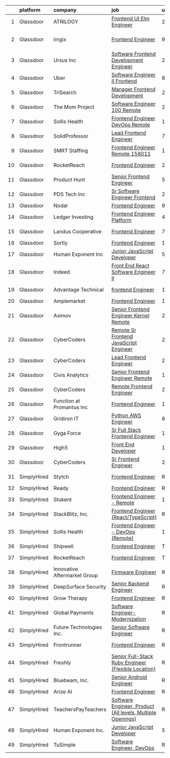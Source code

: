 

|    | platform    | company                      | job                                                                                                                                                                                                                                                                                                                                                                                                                                                                                                                                                                                                                                                                                                                                                                                                                                                                                                                                                                                                                                                                                                                                                                                                                                                                                                                                                                                                      | update_time   | location                |
|---:|:------------|:-----------------------------|:---------------------------------------------------------------------------------------------------------------------------------------------------------------------------------------------------------------------------------------------------------------------------------------------------------------------------------------------------------------------------------------------------------------------------------------------------------------------------------------------------------------------------------------------------------------------------------------------------------------------------------------------------------------------------------------------------------------------------------------------------------------------------------------------------------------------------------------------------------------------------------------------------------------------------------------------------------------------------------------------------------------------------------------------------------------------------------------------------------------------------------------------------------------------------------------------------------------------------------------------------------------------------------------------------------------------------------------------------------------------------------------------------------|:--------------|:------------------------|
|  1 | Glassdoor   | ATRILOGY                     | [Frontend   UI Elm Engineer](https://www.glassdoor.com/partner/jobListing.htm?pos=106&ao=1110586&s=58&guid=000001818f5c712ea9382bd89646aae7&src=GD_JOB_AD&t=SR&vt=w&ea=1&cs=1_81ab5c29&cb=1655967609770&jobListingId=1007951974151&cpc=FAE5E775D180B2FB&jrtk=3-0-1g67losgc2bmh001-1g67losgpis1d800-68a92fa90fcbb848--6NYlbfkN0Coaqwr41TC2LgejnR7Utnytr6GYvK_E0y3WIq7ZdLRae9o-QpJIESlqP3qGLJFeU5dqe6N4gMCbDR-n3pXvhT98Mgxod8UQAAqLWEQreMdixZW2B1RD6nfE-sLKercspbsywCsncoq0A22johr5wHrPfrvYirmkD7Z-IhZUBpg9n0XvkQQuqYKp6cIBLnCcSzZ3FfN1vfeAVfT-CUFrle6F6wEnuNf8lnN-7xDJaFY-x3ck-k-_yeofPERtKR3LmXQkol2fc40V570Om4lZvnKf0lmZbJSAjZD6oboJfvSsHdpVoFO3heZJ7oH5gDEjHwGShc-7bGvVONXccUPgJimYEnfF3dLn5bH11riFpbGpyP-84L9Du7NCuHhi-rRGdTl6WFJRrcO3I-vMxdunH8WO-OB13NsYECMstfN5AZgbp_PaZQiiI7b-wXUMfCY_VsZp89EFZZtri7f5xOERhDBmXsIaLybtg0NcP7xjn7LGMeMtr9G0bpG0KG0hI_gRHfzEt0xYwvKKQ%3D%3D)                                                                                                                                                                                                                                                                                                                                                                                                                                                                                                                        | 2d            | Remote                  |
|  2 | Glassdoor   | imgix                        | [Frontend Engineer](https://www.glassdoor.com/partner/jobListing.htm?pos=123&ao=1136043&s=58&guid=000001818f5c712ea9382bd89646aae7&src=GD_JOB_AD&t=SR&vt=w&ea=1&cs=1_e73ba170&cb=1655967609773&jobListingId=1007935394759&jrtk=3-0-1g67losgc2bmh001-1g67losgpis1d800-3cbb0eaebe09bfd8-)                                                                                                                                                                                                                                                                                                                                                                                                                                                                                                                                                                                                                                                                                                                                                                                                                                                                                                                                                                                                                                                                                                                  | 9d            | San Francisco, CA       |
|  3 | Glassdoor   | Ursus  Inc                   | [Software Frontend Development Engineer](https://www.glassdoor.com/partner/jobListing.htm?pos=112&ao=1110586&s=58&guid=000001818f5c712ea9382bd89646aae7&src=GD_JOB_AD&t=SR&vt=w&ea=1&cs=1_95437aea&cb=1655967609771&jobListingId=1007952300682&cpc=F41FEAB56D215062&jrtk=3-0-1g67losgc2bmh001-1g67losgpis1d800-9f38d4eb5d16b8f5--6NYlbfkN0CT8vBT9H5mqECx2dfLV_FONLPDKpIRssxVwtj05Tmm4rA5I0VNOPdM1oYsK66ov5rfnjfgAZTug0vmP_M3_J9-YHdKiabu3cX2gtCc2lSGi7ZGkxWuDi8yEJd76-pSWkncgYTma8lGkWMlx21BMOYm_aF_51Pa3LQdKlgdw7OuVNp60fMvTbKyQExE7fV-YArQmWHPVljem1O8dihOtYAi5mF7KEO-dQHVqF1CfQFSB1ypytDfJhxCX_2xlSaEqoViIHb2iCVl6eRR6YTAFvvTaP5T2qN5VV87rnAf08qsI5VZH9O1nm7-BBvt_bf_oaoXil7XKxVJUGBqcMnRjjaLBnP6iuLGtOjW23CH8RM5yB_t_LWD5MhlGcYhwZOXw4Cf7Svd9Ntdo-aUyEa4faK8ya72e9TDQ8iY6P2zE5d2CPNsPDpB11lchImKzPXySAjgPC9WB6MU3YXC0pSH45368otx_mz-3-3o7kdHGzkbL-P5uTjogmM3emr3vpqCu-Ej2u1HLDBr1bhFP6HAjJI71YdT5UhYY4TiEI3qzIJujST8-wNvz0DMrF6z_UP3UY-Mz5B47ZOL2S2mdHVHBBL0Zx6sZTUFE8dVHNdVt3BthTv2bDlANunXX9ukV-rXD8tsxdSBoQJlheA2WThAaogyQlY8TNeEFwhdv-NWUCdMJW2H7cQ6EmYlU4-dgE6FbuKFul7ggXQRZQ%3D%3D)                                                                                                                                                                                                                                                                                                            | 2d            | Seattle, WA             |
|  4 | Glassdoor   | Uber                         | [Software Engineer II  Frontend](https://www.glassdoor.com/partner/jobListing.htm?pos=109&ao=1110586&s=58&guid=000001818f5c712ea9382bd89646aae7&src=GD_JOB_AD&t=SR&vt=w&cs=1_ee54422e&cb=1655967609770&jobListingId=1007940607012&cpc=7F6F94E2229B3AB5&jrtk=3-0-1g67losgc2bmh001-1g67losgpis1d800-6f8f0024e50ff552--6NYlbfkN0AVIi8UxprrPGU7QPohOxOOpynq0pcPnEidcD-eE3H2Sjj4_Pku15tMmP7NP-uADjozYRs8XLkjegLDgbTJzjokJZ9lr1noUSEjg_3zlCmXgf--D7rSHyXTyXGW_95OL0QE9UNI_IHn-qiK-1eOh1f1Z7-wUAEPEux-YAkiQa6LpErLKs93ApcTSMF1EZ7ic_UVWi2lMsF15PpAHIgsDgpFn3KHcn06EuyoHC1WwW57AeDUu6qBe-vLvcMR9GU0y4jKrzUpnZWa5O-RNjqNz9habkRDCagYjxj2mWsazJ6jbyJVfPTLZmGl0kr-eAgY4I1n2RlXYauvzjp7RP0iBkGkoHQcvvARJpHswd5k60Tz-SccH_jQkp8BEe0NLRL45096TUFk74i-UReyL55fQhDWxK2KZT6OzQxWd2VGih4g9jEZDVtVuHAvoAqzwM5eUYGgHBAFQAl3LG3bGi7sIfBxJRjdR8EtmA7BdgTegc_zr-6kYRxrWBoF0wf68FC7Jg2jdxKqj5wR_R0rNBuW-UVlvMOObZUiKrqrlhMj2wrBbyuy5K-uzpho4ERRa8YCprCvILXgr-3Y4mNUcR1rf6h36C8r8EHcuUYWtxLSkUkrjWWCKiyWd_pnZ8aLfwBS579LjctEo4-JH8eZUYKP-ulWq9oAxF5QQygv_Gpvxp6O4Lysq1XHk0A_y6zoDt6QrDISgQgPN5j_aTZWIC6hYNrr77eF4m8HQe--5bOncEFR6ev__mTc3dpXD2jmvcrnG935dBDPUC5Ok7PApd2QoBitPzwrtAmsweqc2rGUE124cMddBviosYkVLJHImqhhNXQdbNEFDOCy5Qsm2rJQseS9b1zB_kqoRAE1izaxCOgwr7IKVZ9i0lh1DMIQ06AqyqZ2u4cRBQ5xDSv_2VL6hOf5WIaJiXmOsSGhIaQw72Wj9qQEEM_tap52mFpr42WIvbjW8V_ovL-XeHPuTronL8xa)                                                     | 8d            | Sunnyvale, CA           |
|  5 | Glassdoor   | TriSearch                    | [Manager  Frontend Development](https://www.glassdoor.com/partner/jobListing.htm?pos=113&ao=1110586&s=58&guid=000001818f5c712ea9382bd89646aae7&src=GD_JOB_AD&t=SR&vt=w&ea=1&cs=1_2ada929f&cb=1655967609771&jobListingId=1007956720717&cpc=B101C867B3EF2D75&jrtk=3-0-1g67losgc2bmh001-1g67losgpis1d800-b659176998a12953--6NYlbfkN0DJ41dufiW9-_d3VmOZHcpuez4e0Bu4X9T9KlT8_BkKDTCpIQbqk84Vut8YIlTyJcOiyJfepo5PAOjlTPwD6bdiBpx2yLAsMnMd1n-GK_U0XFD0zt9XltVxDT65OHJZmMeZUWLf2SwEAg47U9uMH6nAX2_r7hiLveqnFjXSYEC11JcLdarqGdKxUOp2C9wqQWP24gl8LhHgWLHP4QeNdTjHmSMJcmnDtJ2TOK8tPTecdOs1K_SPm-fjciNbqH88WSlSt2YnupOGXz2GK2SbDoTwcpYgijyoE6BjwdXzI2Sd85kS8APwu0jF7UNEJH8GfX_Z9fMxr5ncgkNb5GClWNaeFeVrppQYz1wn7fDZr-CRDmJtVBPN59aKdNKMKMdWRC-6St8OsJSpu3HQbePfF3qOCcwpbE4Spq0EXI1Ndf-Q3VvQRfQm2mK8sWIBgVd0YORQrim8EiKfFDHedenwY6n8N6VBBnMQ9Arj16bgCgXnmPOxPxzx1tdrxFa_wmU_utw_KQKGPQJVijcB60qR3ZN7)                                                                                                                                                                                                                                                                                                                                                                                                                                                                                                                 | 24h           | Boston, MA              |
|  6 | Glassdoor   | The Mom Project              | [Software Engineer  100  Remote ](https://www.glassdoor.com/partner/jobListing.htm?pos=108&ao=1110586&s=58&guid=000001818f5c712ea9382bd89646aae7&src=GD_JOB_AD&t=SR&vt=w&cs=1_681bfbee&cb=1655967609770&jobListingId=1007957322376&cpc=65CC663E25211861&jrtk=3-0-1g67losgc2bmh001-1g67losgpis1d800-7ab8bdd0e5053528--6NYlbfkN0BDp_epf89aHDQhKpPegNJQ_ldQpEFZQsM9OcONMGxWx6pU56EKHF58QjVdAUvn2gXE2PLycLtZlJYp2h-D-c6QbGcByr395UXLSf-t3B9ogEPSmbJf19nog0a_Av5LFB6shiHhTGLO-dLa9n6BC5DPJXhz_WzROVFLmHjyjncE5mqsFNC7umaBeQN4arwWtp8qnBgTO-bRS317tda1ry_qJvbmfkD6OZEpyzrj5Asahpb1OpOEQdKfwgIHQnIDzj_5VT6e1gGS48N48fTf2az3LSmstiIpSQDW8nlGW0x3HUJRCPkJ-BpUnyLsNbFqnGATS7R9AOrptvdXbfsq1kMK-4Wbq4FJoWc3q4UxM1t_A2qLEn8-_uRn_Ycq9XsbN4_WVKntEMs8RvjHZxrYETN3xOa0tRKMKJ5vzrW0dQrWiBEy-MoW8bcf_nGQ-JynMKzyWHe0eAtg9v0Har2iZ7HxwwEQoMIAnOJwfCtUsnKXX9DBdCU-SfeYmG5bM11w8Mr1U6rItb-mV36sQSfjNia9XFxNFZuUQuBG4sniPhcjB8Vroj83uAuuzYcZi0YEplc1xq33ezu07g%3D%3D)                                                                                                                                                                                                                                                                                                                                                                                                                                                        | 24h           | Remote                  |
|  7 | Glassdoor   | Sollis Health                | [Frontend Engineer   DevOps  Remote ](https://www.glassdoor.com/partner/jobListing.htm?pos=101&ao=1110586&s=58&guid=000001818f5c712ea9382bd89646aae7&src=GD_JOB_AD&t=SR&vt=w&ea=1&cs=1_a1498a5a&cb=1655967609769&jobListingId=1007929709162&cpc=FD68938D22ED3258&jrtk=3-0-1g67losgc2bmh001-1g67losgpis1d800-612657cf7cfc80ec--6NYlbfkN0AskZT7SB6kLzP2TNIiysP2VthSGSlW3Ss6H3zkxWAVpPnhfOBXSeVaNpTyciDqQCHhDzxM2jsgnlK9S0GwNBfbLkmysGSwPgvx4GgYAiVSzn7o0Yfg_OprC7cJV_ZxM6WBqlOiZQEX7Tjy-gqLZbWzl92yNwFWXiJr4M5axotdt4z5rFxIm02DL0JU_ZXvcuEoRZ2vQrucIurc0EYL7kG_MAHMX60XapAXs38Aq3bRqjYuzeN5_4yTG8TPYBbwgty_S-nBBzhBBu4WyLH90dB7HYtJm8EfIYAJQ2RvraYBzy2ko7Ab3h2CXzXRw3dGIBAaxuALq8UDIBPie6MTaXWEQMQc6HtVUG_v_hne0_uJLXf4jqG4P54lTqwwVH3pX6fn8i6vaO_PwpnGTtgIj8Xu-oIqRhUkTPRlNnuQ50AidUoYcxBrnOB6AVLsvwmhXhNYE6yzZZYRNflCrDBFFD-g)                                                                                                                                                                                                                                                                                                                                                                                                                                                                                                                                                                           | 13d           | New York, NY            |
|  8 | Glassdoor   | SolidProfessor               | [Lead Frontend Engineer](https://www.glassdoor.com/partner/jobListing.htm?pos=102&ao=1110586&s=58&guid=000001818f5c712ea9382bd89646aae7&src=GD_JOB_AD&t=SR&vt=w&ea=1&cs=1_1711486d&cb=1655967609769&jobListingId=1007943537227&cpc=07D58528F3898F33&jrtk=3-0-1g67losgc2bmh001-1g67losgpis1d800-1662a792659628d2--6NYlbfkN0BRnp9iq5DolHnWS2ynCcrcJf8ULs8QDjidmKWUdU9db-ZSDxJ0OIZ8nZFQBAibecY8deCaSH1cO1cHVzjhemhb7bi0AadE4x7j2iVN-G9UggtOh6PLgJ5oP16rH8E-KBjxdVrU5fWfRxgEWUbxb5fR4rACyzjRF7X2zsrhVGq5RChRKboOAH_qzwsBUA2V60k9-hY9BtbTzjHWD8-oK-zwr_LNwEooz1umGMHWzxSURQwdwHMk4EVhCPNST3JfrcQ0eVdEjxMTdgdUkpqjnOvq9by7POoG8hhtdovRmZZBwSdVPCnUEm03LPFbne53KP2oWSrIlwSYgmws7AnjwEcjdpfoyBb_BUPqMj20tNtsMZeqBT_PIliPCFsAMboDjmiViy1uWS-YhuXpkzqizT2fkRugHhIkwT4D54hMR6c0qbAILLH_VrTAefKlxsOVyOjXwrhvEHz5ySOHmT-dXWYBfu98tty2V18qaFGOxtnxfVrSCFXOhK0s1EpiGjJBZbU%3D)                                                                                                                                                                                                                                                                                                                                                                                                                                                                                                                                          | 7d            | Remote                  |
|  9 | Glassdoor   | SMRT Staffing                | [Frontend Engineer  Remote   158011](https://www.glassdoor.com/partner/jobListing.htm?pos=107&ao=1110586&s=58&guid=000001818f5c712ea9382bd89646aae7&src=GD_JOB_AD&t=SR&vt=w&ea=1&cs=1_6f258d8d&cb=1655967609770&jobListingId=1007955271154&cpc=44CD5376B8534B8F&jrtk=3-0-1g67losgc2bmh001-1g67losgpis1d800-108d833c51046b8a--6NYlbfkN0B1iZffVNwR6yblgx4UGLPVYtj6CoeVi8wBybtNKgrFUOUXRgJbsWR06Qg0ALePDRbHJLWlQmYXsFyQqWuiDwZ6TabC5c7hvZOHYvvPMIc6sgcRC71RL1rFhfXgXleD67TENPdnVQJP9HD3pZdQ2jCyWoQd7YgqMi46X19hqownWDuuwwDXAD4a-dVfA84PZ2-NM6gkQ4msT5vJjYaXJkqLJS7hl6HsPg9gEmzs7TbBI8HGtdw9Mw2EJCg341H0yWlvIBI981kOfSojXWKkiHLQ9bWB11JA0AX4h_Ip1I1SxInBJsFPsdLyCTc0F1yYuF9WJaet3hMXQyIpg6b7MzEhtLSH5rrAjb2ZMOoBQu9GKPuzbsDez3dq0zFd6EdOkx07ryfxuxtYjVlCNe2evgAqDStgfBEXwnzIherfHwllUqv40Sx9sNnzA5Z-nhBwAG9iU8u0Q-WQ6bXtmhsG2zJj9aZMSj5MPFnLTywAyj8vIUmt9FDbScFvjmdAgSg6DQcNHEDjt9KhtnJAroLzfH7riMpo6w4bxLp3pmsMHSAj-A%3D%3D)                                                                                                                                                                                                                                                                                                                                                                                                                                                                                | 1d            | New York, NY            |
| 10 | Glassdoor   | RocketReach                  | [Frontend Engineer](https://www.glassdoor.com/partner/jobListing.htm?pos=120&ao=1136043&s=58&guid=000001818f5c712ea9382bd89646aae7&src=GD_JOB_AD&t=SR&vt=w&ea=1&cs=1_4ba58fbf&cb=1655967609772&jobListingId=1007957630008&jrtk=3-0-1g67losgc2bmh001-1g67losgpis1d800-a2888fcee6a1de4b-)                                                                                                                                                                                                                                                                                                                                                                                                                                                                                                                                                                                                                                                                                                                                                                                                                                                                                                                                                                                                                                                                                                                  | 24h           | New York, NY            |
| 11 | Glassdoor   | Product Hunt                 | [Senior Frontend Engineer](https://www.glassdoor.com/partner/jobListing.htm?pos=104&ao=1110586&s=58&guid=000001818f5c712ea9382bd89646aae7&src=GD_JOB_AD&t=SR&vt=w&ea=1&cs=1_dac5a234&cb=1655967609769&jobListingId=1007947329605&cpc=65CC663E25211861&jrtk=3-0-1g67losgc2bmh001-1g67losgpis1d800-8136aefaea2520ff--6NYlbfkN0A67EbyqQZ2m7633xFuWhEzGHB4JWu7JYf7ZqKJexKnqwkHDCuIAQHC5GSCUEEW_O4W2Fj5X8aAm8BG-tEN4OmxqKzmWsU_zySLMAdMbvosejPWFlvc6JqTjmQ6AZRYm94UsJX27MyE1lsV0TQZ3Wi9la2vWyIEFmqOAhpWC8JfuND9kKn-TRsQEZOJYO1ineMoxHvyMj5RWhMx8m3GJ0wa6mMsa_krfWnHZoZWq9x0W8rG2VQRowmFQbZoy3wRExl0Y4i8d87iLO-AW8qwV1AX2c15vUbaxvZ_QDO-Ql6v52UyYjQz_qQi-6pkccL_hF4AyaHKKx3I4zAHZHLhDnxaozJQUL4p_YlW17u52QT9reThIXLbbrqufCTF_wcq_8OhRoawfXFgPnajHKokuATUNxcAGRbJduzuqjzM6SGWJsciAhwRCsvFduK_pIryOuaTPSIMUdMgdB7D0ELtxavBB7v4YIGZzxj38Jp8i2jy21w6-LjTpspugKAOm-Ct6PmwFIjTA2LESQ%3D%3D)                                                                                                                                                                                                                                                                                                                                                                                                                                                                                                                          | 5d            | Remote                  |
| 12 | Glassdoor   | PDS Tech  Inc                | [Sr Software Engineer   Frontend](https://www.glassdoor.com/partner/jobListing.htm?pos=115&ao=1110586&s=58&guid=000001818f5c712ea9382bd89646aae7&src=GD_JOB_AD&t=SR&vt=w&ea=1&cs=1_bf829109&cb=1655967609772&jobListingId=1007958028714&cpc=B076152010A3B66C&jrtk=3-0-1g67losgc2bmh001-1g67losgpis1d800-c598555a77ef0d89--6NYlbfkN0BLQ6hkz6GMEPsiDV6dZwFY4wMBUE_AioakCFmtqBrqGqP687vd9SjG831nUZLdlEDtvh-JMxKfompyuKxoiKMxp8g9WoCfzQTGd014v7XeCqBZG6rhdFTT5q7gKLD_hL-pQbcpWuUXstyGFDkBFyW9NTwVCNJV3o0t3pt8G1Flyj7rNXCx_3-ivn69XRKlUueFESdM5nSseI5BhCFviXBOgRRWIzMTfZnI8yAhNijPtbeZexiZ-R1Ar1sIXVeJ5ezoHSCYiu6uk5frMbq9WROtiWyILT1VlQmtMpC99wV3y05teiqlQfi6O-X9Ho607VZpKKrWatTj9iQw-eMXvpttF62SVZhnWNv0W9MW9CxCvogMPqScGQstPLy7idiVllOIsUhESX39qN_DjWFCkWRem-GIg3C2brMac6XK3edJXvXOTkB-KUxdHbbnUKvTewTH33CruilrRALt4Nvtx8gjlyimUE_aMxTy6MX70gnEXpHRz7iTx9_0NjLAW4zja5kDvzfPCWpi6f9L2OMVwphwjmTgto4yAEusnpvwM7scmA%3D%3D)                                                                                                                                                                                                                                                                                                                                                                                                                                                                                   | 24h           | Kirkland, WA            |
| 13 | Glassdoor   | Nodal                        | [Frontend Engineer](https://www.glassdoor.com/partner/jobListing.htm?pos=121&ao=1136043&s=58&guid=000001818f5c712ea9382bd89646aae7&src=GD_JOB_AD&t=SR&vt=w&ea=1&cs=1_4cc2dac3&cb=1655967609772&jobListingId=1007937602592&jrtk=3-0-1g67losgc2bmh001-1g67losgpis1d800-1d4671184e4df87b-)                                                                                                                                                                                                                                                                                                                                                                                                                                                                                                                                                                                                                                                                                                                                                                                                                                                                                                                                                                                                                                                                                                                  | 9d            | Remote                  |
| 14 | Glassdoor   | Ledger Investing             | [Frontend Engineer  Platform](https://www.glassdoor.com/partner/jobListing.htm?pos=125&ao=1136043&s=58&guid=000001818f5c712ea9382bd89646aae7&src=GD_JOB_AD&t=SR&vt=w&ea=1&cs=1_a4bbe11b&cb=1655967609773&jobListingId=1007949117907&jrtk=3-0-1g67losgc2bmh001-1g67losgpis1d800-7b92877c0f760bb4-)                                                                                                                                                                                                                                                                                                                                                                                                                                                                                                                                                                                                                                                                                                                                                                                                                                                                                                                                                                                                                                                                                                        | 4d            | New York, NY            |
| 15 | Glassdoor   | Landus Cooperative           | [Frontend Engineer](https://www.glassdoor.com/partner/jobListing.htm?pos=130&ao=1136043&s=58&guid=000001818f5c712ea9382bd89646aae7&src=GD_JOB_AD&t=SR&vt=w&ea=1&cs=1_aa855c04&cb=1655967609773&jobListingId=1007941762008&jrtk=3-0-1g67losgc2bmh001-1g67losgpis1d800-53f1562050aa825e-)                                                                                                                                                                                                                                                                                                                                                                                                                                                                                                                                                                                                                                                                                                                                                                                                                                                                                                                                                                                                                                                                                                                  | 7d            | Des Moines, IA          |
| 16 | Glassdoor   | Sortly                       | [Frontend Engineer](https://www.glassdoor.com/partner/jobListing.htm?pos=126&ao=1136043&s=58&guid=000001818f5c712ea9382bd89646aae7&src=GD_JOB_AD&t=SR&vt=w&ea=1&cs=1_84a4dfbc&cb=1655967609773&jobListingId=1007954661940&jrtk=3-0-1g67losgc2bmh001-1g67losgpis1d800-8b80f753736783fd-)                                                                                                                                                                                                                                                                                                                                                                                                                                                                                                                                                                                                                                                                                                                                                                                                                                                                                                                                                                                                                                                                                                                  | 1d            | Remote                  |
| 17 | Glassdoor   | Human Exponent Inc           | [Junior JavaScript Developer](https://www.glassdoor.com/partner/jobListing.htm?pos=122&ao=1136043&s=58&guid=000001818f5c712ea9382bd89646aae7&src=GD_JOB_AD&t=SR&vt=w&ea=1&cs=1_a4352ed5&cb=1655967609772&jobListingId=1007947019203&jrtk=3-0-1g67losgc2bmh001-1g67losgpis1d800-05f82d2d33ea2964-)                                                                                                                                                                                                                                                                                                                                                                                                                                                                                                                                                                                                                                                                                                                                                                                                                                                                                                                                                                                                                                                                                                        | 5d            | Remote                  |
| 18 | Glassdoor   | Indeed                       | [Front End React Software Engineer II](https://www.glassdoor.com/partner/jobListing.htm?pos=105&ao=1110586&s=58&guid=000001818f5c712ea9382bd89646aae7&src=GD_JOB_AD&t=SR&vt=w&cs=1_fe3a3fe1&cb=1655967609769&jobListingId=1007942348623&cpc=CBEBA1A9D941894A&jrtk=3-0-1g67losgc2bmh001-1g67losgpis1d800-66e5042bf58e8fd2--6NYlbfkN0CiRNM7CVr8YueLFKlzwbFWI0o7IjV438l4sVrvKZ0flpURU_mqoI8E-VxPfg2eTCEdfVvTMipnGc3W37vUOaqSGe6GWU6ZO_kJ-dK72ehFaHGF9JxcjXWicaw6UfKYODQNKe3irwa8fIuKnBMRQ1Pel8TdfZMkZunJO5gjT2RIBAyOHfwMjmK7VuOMF_JPGxjEQb3b0QNTWtiWvHZT3_5zBLSNmdyk9X7M5r7QeFsyWIb3uL4OoNVRKqbXSQSFzbWm3_KXJ2UmR07lVKgbjjHusp5dld3O14_ZhPX5O33ErK2al68KG5yuxI7B7TIKSO7rUkqyHRaUrIbnLRJ94p_Fbvgy2_Ge3Qmfm6u_beAsSc5woMnpJPTv9A9SalN8UQJf50ZIQrcAosn5CgeAI3_TSL-G11lX8vVjpWBd0dVR0QYzuXd9D0dhDCH9-sYYuSYJiZ2BYemqxghK7uOtx1F60J0J8QKP0iWz4zFHC52f1lRqdcMv_WgFSiRSeTRdy4CY-eczIgt3RkMLVmj6wvv_)                                                                                                                                                                                                                                                                                                                                                                                                                                                                                                               | 7d            | Miami, FL               |
| 19 | Glassdoor   | Advantage Technical          | [frontend Engineer](https://www.glassdoor.com/partner/jobListing.htm?pos=111&ao=1110586&s=58&guid=000001818f5c712ea9382bd89646aae7&src=GD_JOB_AD&t=SR&vt=w&ea=1&cs=1_760f2396&cb=1655967609771&jobListingId=1007932385403&cpc=3DB599BF2F4828F0&jrtk=3-0-1g67losgc2bmh001-1g67losgpis1d800-1c4608d4067b4da2--6NYlbfkN0CQRQ3eiV4YWjrRS1ho7HVQ9JO8v6Fb3eU0yDOJbdOiEguntuRlpE4-_N6DYLNj-GpVRlBnRdbEr1rylQOgmNWESmwGVUpaTgO1_xp-1jyA9Bon-7S_iNsbLapNemexPLedJXkB5WMBcDvy3fi9SJjJ6G2VwtjFqWu6YSSdLpu21lZx4JJzmvnSiPum1kRsopFSpieXWFGc27Il4dMWFsHqc_DuxET-9hp2u3fVaibi-ZHrjxS9Bcd1DZEZkEkOYEMSo_kCxM6Bq4BspCgwXNeouuNgtyaAdH9O5Uhr1gM6T509dxoS7H3Ztk45VBX0C1VyVqBopnnKUkxNOpS2WdQh7y3Tn_mISJjufEaFYNcSP3BTgoHnOg9A86MeSRNsYbnHz8RNrrKiEuPomLQF-wWKzmBeg-q8cWpyg9BaZUxBB68STDT14qIL6lBoVbOiNf-lfJP_WqyHb79VbmIhlHt4e1rIz7XGGgZquwFHlVvex8QVlY1qpluExa5zHJboGC-S2TRsM5y_kCd2d7wPIZ-k6L4o6E7zk2OTORoKF04LAhAAP00FxEGuYvFB6pBusfKu6CcsyibOSg%3D%3D)                                                                                                                                                                                                                                                                                                                                                                                                                                                                 | 12d           | Santa Ana, CA           |
| 20 | Glassdoor   | Amplemarket                  | [Frontend Engineer](https://www.glassdoor.com/partner/jobListing.htm?pos=128&ao=1136043&s=58&guid=000001818f5c712ea9382bd89646aae7&src=GD_JOB_AD&t=SR&vt=w&cs=1_b7b02812&cb=1655967609773&jobListingId=1007954671177&jrtk=3-0-1g67losgc2bmh001-1g67losgpis1d800-66383b68a3314252-)                                                                                                                                                                                                                                                                                                                                                                                                                                                                                                                                                                                                                                                                                                                                                                                                                                                                                                                                                                                                                                                                                                                       | 1d            | Remote                  |
| 21 | Glassdoor   | Asimov                       | [Senior Frontend Engineer  Kernel  Remote ](https://www.glassdoor.com/partner/jobListing.htm?pos=127&ao=1136043&s=58&guid=000001818f5c712ea9382bd89646aae7&src=GD_JOB_AD&t=SR&vt=w&cs=1_cb4c775c&cb=1655967609773&jobListingId=1007956631032&jrtk=3-0-1g67losgc2bmh001-1g67losgpis1d800-526731b2b653b450-)                                                                                                                                                                                                                                                                                                                                                                                                                                                                                                                                                                                                                                                                                                                                                                                                                                                                                                                                                                                                                                                                                               | 24h           | Boston, MA              |
| 22 | Glassdoor   | CyberCoders                  | [Remote Sr Frontend JavaScript Engineer](https://www.glassdoor.com/partner/jobListing.htm?pos=118&ao=1110586&s=58&guid=000001818f5c712ea9382bd89646aae7&src=GD_JOB_AD&t=SR&vt=w&cs=1_10dd3db7&cb=1655967609772&jobListingId=1007957268133&cpc=FD1C1DA32C38CFA7&jrtk=3-0-1g67losgc2bmh001-1g67losgpis1d800-5fbf7989d2e17eeb--6NYlbfkN0CpFJQzrgRR8WqXWK1qKKEqALWJw739KlKqr2H-MSI4eoBlI4EFrmor2FYZMP3muM1JQSspqDQOLXwr8Iz_6b5WQTVVUYBd15fi7zq4Jfr2FuS4dDNh5zvWLvkSIuv7Wf5NvNMZur2stCJnNT-_olJSNzaknEPekYyCwJ7b1v0l1SM1wUDI1IZ-DzMCy68vush8YnHuYRF2DupMvkeV-qzX1SNJgvSCtcc4P7wA03wctNMxZl2j9HKuKu_BR2QwjAPp0kbCwbLc2GA6m8RTTpFpj9nIzI_n6XpLRFbX-LVRhFRQM8gKRcTLT9fvHNNb7wV6FNLgfiU_opBeFFCE3nG1KlxgN7axXWTlGI7gTL-nqncVBKAnFrro2iW68bvZIX9MAOGR21vEzv3qfRZ25wjKG0RYEwRqOIOed2xpRP7L_wv9FDh167fUg3_hPb3J7htbQ8Mz3-wJMkRcoWtELW0OWubdeyn-jJxRG34z6IS0ODKYlXvzLNmmMQ7y0lQscvb-3teAYLkUH27pXB3YQXXdtCS6gdmGILF6tmO-F4dUGEZdoKUBVVEPLV9PdbqgyYifqfOBnqiqwB1w4N2aljkeAa-n6G4KFfTgq_qqf2J7VaC7rkEc02NHhqf5pK-GMXH6ryaoZqcEz6VGgiouArju2e633MXv6Uapxp3cm41YrWkHAgAb724LrlLQxEIyd2ys892_Yq1oNN0dw2Sd8cP4qaNue64fhPU6ifgHz6mT1tG6U9k8t3NdOI8AVkly2dv9vJ9Oq0XtfK8uYPymMmBWlDy6_kUG2G_dMGA8qtVz_WYNvRUC6dlBrAwBs3fXmP_N9P4TQi-w9F0JIKCugNOr10JMJZ3QQ2jGq-lattWtBtxPU-OKTG2qMD68SJjh7gcjuoLyP8gm4hYnbqstIj2n5HWF3Ia-KYQMvWDpdvxTDOTuiwVQugnnJNhXiob--47O-mJSKs16w9WvC2Hu4YTzldkIj4eT5pxlIZNOj52uaQ%3D%3D)                 | 24h           | Lehi, UT                |
| 23 | Glassdoor   | CyberCoders                  | [Lead Frontend Engineer](https://www.glassdoor.com/partner/jobListing.htm?pos=116&ao=1110586&s=58&guid=000001818f5c712ea9382bd89646aae7&src=GD_JOB_AD&t=SR&vt=w&cs=1_aa0ef1b6&cb=1655967609771&jobListingId=1007958340956&cpc=B076152010A3B66C&jrtk=3-0-1g67losgc2bmh001-1g67losgpis1d800-ce5c492e064e1f06--6NYlbfkN0CpFJQzrgRR8WqXWK1qKKEqALWJw739KlKqr2H-MSI4eoBlI4EFrmor2FYZMP3muM0OePxxelaS0WK04RpSpSQPHio4oe4TLUH-rGtoHFuMPGMeb81bhcSeZqs0JLEZehMs67Vj1cNuxElftCOat5-Jjzm40oiZQgAw45o3bWKrQcf8Tjc8DYDx17avvHsvxYCvtUW8Ex9K6HplgsdCOxGzkQ7gPEnl4GIBhaVUnSeCCATcSkbT1zkRn-6PIISdL2T0BaQVCTW4p2IqVfDTqAq5eGt0nDNpyY8-5pz6il-YVx9SwMRfWE_3DeeImvRxDWJs6L9WEFxddR5jOnuwk-tLccz6_4z3P_q3gw-qngI8g3H7Y3F8-NanTOiQQ2d28bwpmG-ja2Ve7v-MPS531LIdgJLlwg6j0DcBYIxJ_rZUjh8xq0p62gj5cqQa4jTLh8aASlJwXSy3SA4TgII1PqPBvjUfVWE5TBa0EpFptHMQ3uZGZeQ_pC-V7WgNu6LA8Rz4Wd-xLw6799KwHPAB51Ndn4afSw0C8Jsqp3cBcD_8qqckfqWPbExwIIu-Ox2ZEto_2AZqb-4E3P43Dy6OU0tw3ByKVg8mtwkBf7EI1lO_MVsFA5uPq9RX-IOJr0Q3pW2bfM-ZBERg6BV03UB4m8I4wo74bBKROGxFLfZXz7a3N9QXyukUhZQvlTaI3QAoDEGUVYWrXb4CqjkOr6htC9a40FUJ8pgqhsh_3muHapgBCoNKTPfK9N8mKXiHddBjnv3Frc2ygM2-bbkYNhj9-JxhqTDfMpO9pwhoKBB4oCokeqoVA7fs7G9sOEvqyDuyMa6N9xHQIqnHlaInoRMhTVooZzBUWe9gB0_SIi0EGsgPp7bCZTuOFyRtGwuQu_kA2SW90oN8oDRtslMfcuUuiBNyEzujJCx5l9MszQX8URcXbprF-p5hgeNL9VFY9s9SOPEWIutWNcloTUqRx2sPBxb9UGwonsfNk01_0JMivuNKIYaVgcqk8yGiRNlcmSLkXEdPJvW3TK1FlQ%3D%3D) | 24h           | Charlotte, NC           |
| 24 | Glassdoor   | Civis Analytics              | [Senior Frontend Engineer  Remote ](https://www.glassdoor.com/partner/jobListing.htm?pos=129&ao=1136043&s=58&guid=000001818f5c712ea9382bd89646aae7&src=GD_JOB_AD&t=SR&vt=w&ea=1&cs=1_150eb712&cb=1655967609773&jobListingId=1007954964547&jrtk=3-0-1g67losgc2bmh001-1g67losgpis1d800-e182ccefbef6cea4-)                                                                                                                                                                                                                                                                                                                                                                                                                                                                                                                                                                                                                                                                                                                                                                                                                                                                                                                                                                                                                                                                                                  | 1d            | Dallas, TX              |
| 25 | Glassdoor   | CyberCoders                  | [Remote Frontend Engineer](https://www.glassdoor.com/partner/jobListing.htm?pos=114&ao=1110586&s=58&guid=000001818f5c712ea9382bd89646aae7&src=GD_JOB_AD&t=SR&vt=w&cs=1_2a60c132&cb=1655967609771&jobListingId=1007957267758&cpc=A65DF3A704A48F9B&jrtk=3-0-1g67losgc2bmh001-1g67losgpis1d800-febd7d02d0d2309a--6NYlbfkN0CpFJQzrgRR8WqXWK1qKKEqALWJw739KlKqr2H-MSI4eoBlI4EFrmor2FYZMP3muM1JQSspqDQOLQbfimrsoDJrAvdzxD3MQiam0r9MsWHjXLDUABAKyr275j1Tr_xFW1SXAI86kVJwT2M4bwafvt4N10nnoQcro4nVBlhOTCIPJ-s1nsEUJbfzYtR3_JQJMMqeqvxChb0TN9gzZJVZf9CPFS1-jr_v-RQroCuLpoJ-RmRSOMoBsCVeSjLIu5NcF59FUkNp7UGjam_8N6idl8EFppEahcWk9MLBDNw8L29le1X8aDbNAqJTinCu1SSgJZymxeH051HI9iEQ4SsnDpYFSegUrUkzPquLyrIPkUslmwBboq3WnvaO-icDzjSBgFScuyeNODnYoiMylJYwdXPN9fzKayTfsutY29YqUtWVBD1mta8qfsKFwAxVHsCPUPsX6g-o-UpkuGBa3NVHOekNkx42s4ZcgRpObcOxxN66XlRaqfjEacWtOPriirMIIbeHAm6srQa7xD_I2144HJnN6i6kvBg19-kdnzK9romX0rUN5IFGdpOzSuvEp1Vrx9TqHnGOO_EGx_TuBp8BtHFhYiu7X1n_Oe9EaDzoIVqA5shdpUcA0bZI__QfaPOZ4AcTmOHfn8aEPWlAD1vk0vdesrmg4rH3t2L-l3JRmQPHkohpq-avSolztsM4XBlxBDIkPL1ijgVMVoxrILMsif6XU6q7-X4nLaKRxBh2OFBrBCgELMjnCWSDu357j_cFTkB4gXN4zmLGNr_z3S_EUPGUnEXv2LYr8PhWuprNPz5EMi7p6SuEjKGiJaEst6yCWV9VEW74Z43koStdQ3bYTtRWFCWA3y1-P98Tu7oElPROrb3gfYXw9la4xAjUG0XqkSh1IW5K82AAj5Rwe3ulHyBBUnS4Vm5suwGF-4eZYhPUFhyHpjNT7RT7lRAcT6A9EXOu-SNytUJ48kMGHQw8Rv6A2gMMlXEGLQvi0IFZPfuseg%3D%3D)                               | 24h           | Austin, TX              |
| 26 | Glassdoor   | Function at Promantus Inc    | [Frontend Engineer](https://www.glassdoor.com/partner/jobListing.htm?pos=124&ao=1136043&s=58&guid=000001818f5c712ea9382bd89646aae7&src=GD_JOB_AD&t=SR&vt=w&ea=1&cs=1_2bdb0815&cb=1655967609773&jobListingId=1007929168657&jrtk=3-0-1g67losgc2bmh001-1g67losgpis1d800-da4af2e8156c6d8d-)                                                                                                                                                                                                                                                                                                                                                                                                                                                                                                                                                                                                                                                                                                                                                                                                                                                                                                                                                                                                                                                                                                                  | 13d           | Remote                  |
| 27 | Glassdoor   | Gridiron IT                  | [Python AWS Engineer](https://www.glassdoor.com/partner/jobListing.htm?pos=103&ao=1110586&s=58&guid=000001818f5c712ea9382bd89646aae7&src=GD_JOB_AD&t=SR&vt=w&ea=1&cs=1_1dd4310b&cb=1655967609769&jobListingId=1007939904325&cpc=2CAED5C921A5F994&jrtk=3-0-1g67losgc2bmh001-1g67losgpis1d800-2e6b139923de34a4--6NYlbfkN0CTHA6cd59lXtQJ-DuZtBHQsSjOn019HaVEc20FtZol1_8bPJW14iotuMuGn0biAaH5UEZuYT58FZfnq1Cps3AAyf7N5nnXxjitosCRv1leDZs7itXtA9GC5FgaBkmDUKjkDQm1V7tRS6_ftDJUr35eNIohfBPYARnBSEZk1kMijmdGQTkawk-EXpj2vzfBvFdGPvMm1KWClxex3DTL1LpB4nJ8jBHtSuo4Vt4O5b8dKB6FQEXQPc3vKLAQp9loh4Vw7ZD42lrbL1kUP8neq5gxuKOwz9iBVXt3mdUcQMKZ3ZdSyePax84Jmp8reyNOxlqxy61BAHpBqdB2ic_pnZLLUZNaRwcvwL908aMkg1LSfoa04ImFv-L3TE0J91vqKWteJLhqvjwcT3pi_C6fKNPlwJlfkwm-sAgsWU7T48FaDMDZ3oL4SIvCqwQ2S-uFxwe8Q5xZv1H1a1oRmT28pVyDCDm0qOgToD3L59cfRUoG4AFiHYqe_MZKhj0-qlAtH-Q%3D)                                                                                                                                                                                                                                                                                                                                                                                                                                                                                                                                             | 8d            | Remote                  |
| 28 | Glassdoor   | Gyga Force                   | [Sr  Full Stack   Frontend Engineer](https://www.glassdoor.com/partner/jobListing.htm?pos=110&ao=1110586&s=58&guid=000001818f5c712ea9382bd89646aae7&src=GD_JOB_AD&t=SR&vt=w&ea=1&cs=1_46a814ac&cb=1655967609770&jobListingId=1007929120124&cpc=1D891ED3EFC3904E&jrtk=3-0-1g67losgc2bmh001-1g67losgpis1d800-80e499898720030a--6NYlbfkN0D595pKFLtG2arftsrV6AW5PB0uob0t3WrdpShoHvrzlvJPwCi1teKoKcV-itBsElag9uSQFvXI-7uepiV6Zg9BVuZLf6ro8VwygK6iL97opNzwTKpIpqGGJt33vaFexKY4yMERHQWuWq8t6RriO6l9urUKWBOqJvdLTx1p6qRyvSfGBFoCUWWMc6YUnf81fLULCpzMSUqpvoQUOwqHQqkChq4KIabLrXA-AkkaY1undkyJLIFcPN7PgmBtTN7AdBLJ1HkuqMnrQsRkCy2z0zxXA7VEMqM2hrB9eq6lSCZ8MRRIRRHO9u2mM0kpC3dv1N1pIIMlYK_wgeFn6oilbA28avtQOx4Bzz4-X2lpNKYzLMX85jx17JtRKYLAXHZ4CqzzeRaHfKrhmSjl2ooIZxxdNPRfWXMSfth66TqxgClMkPQ2-Rp61GqHyUCQLcXIcGLRWaaJfXu-ZutzFx8We1t2yxReoTjCyZcUhVGP81NY5kWiHITXKe9ShwMmW3Zi1HzWLrtR09f9HQ%3D%3D)                                                                                                                                                                                                                                                                                                                                                                                                                                                                                                                | 13d           | Remote                  |
| 29 | Glassdoor   | High5                        | [Front End Developer](https://www.glassdoor.com/partner/jobListing.htm?pos=119&ao=1110586&s=58&guid=000001818f5c712ea9382bd89646aae7&src=GD_JOB_AD&t=SR&vt=w&ea=1&cs=1_c66cdd9d&cb=1655967609772&jobListingId=1007954938585&cpc=2CAED5C921A5F994&jrtk=3-0-1g67losgc2bmh001-1g67losgpis1d800-4e8778a0409ab22f--6NYlbfkN0AV8vU3o9nlw7wqa180ZkP3oAg17VLIhkP1SPyaIh_MQVSfWHQ_D-a5zztdBH5vi5yvh9hrEzT-ZtrCDNi36PtYRv4i1BMeAIIGnS0FkovZF1zJHvuoIeu8aXdn5ASyHEbiF_oh8HEkJEuOfXWUHX0loHRXduep25O_CWq0UcC_ht-nEBIYHWV8yP2LmJ_W94YOSuGoiIcdKawzuFNaB9n8V364OZT-5xmeIk-NGc-NxRZwG_dbh__4zD0kob3fER7OKZX0fBl0_D91ykoN2yU5bd3Cp0GCyw0D5RadIncN-u4cwN4NgAK-MvfPW3_QHNX2YJlmOcPBZ4XKFNIqOnWqLAGMUWalIqaSOGhuCORp9Y3CdrxHkwAxX8AnfsVPigEqylO2wdbVqpM_rgaz7VKxyTBrWVTe9n7YiKzzQu5zcpocRiZemA21xpsqqYpdSzK3XvxFpZD5JQLU2CV50JlDRmw0Aw2_tDIigtPlvHvuo6_o3O3kg0zEipBn0T4DEvEMgkpuphKHzw%3D%3D)                                                                                                                                                                                                                                                                                                                                                                                                                                                                                                                               | 1d            | Remote                  |
| 30 | Glassdoor   | CyberCoders                  | [Sr  Frontend Engineer](https://www.glassdoor.com/partner/jobListing.htm?pos=117&ao=1110586&s=58&guid=000001818f5c712ea9382bd89646aae7&src=GD_JOB_AD&t=SR&vt=w&cs=1_1d8e3aad&cb=1655967609771&jobListingId=1007957268535&cpc=FD1C1DA32C38CFA7&jrtk=3-0-1g67losgc2bmh001-1g67losgpis1d800-a0a3db55a64967c4--6NYlbfkN0CpFJQzrgRR8WqXWK1qKKEqALWJw739KlKqr2H-MSI4eoBlI4EFrmor2FYZMP3muM1JQSspqDQOLRe76G5alh1tkg1iayMkH-gg_jr8E13umoTWCPivQZTbtq9mM1UmSskYgRx72PHikhkPxrqkOWcZWRTvMa5jRupBQx95A7YfwawjCpcQrR-PsKqX3FtVOipw2NFwjpHcqCIEHbL_Fyf4WAwDjo-LTZIju0_65B7-nKVehItdgcp3c2Mo2a5k011loPAktKhAVxAvam2Hxbh6rXQvGpBE0UTJ1Zp7ggDfR3iLAJJapl3nbmarK4CbVCDbHdRCQwDC3SaviRV-o-jZ9XAirGz7SlIbEgLWvxv2YSiTOe2nRdZm3NCBWOQfG4Dz3DpVdcSQqz2TEB9R6GoAxzcym8FnH70MF2vrrswZGMYCGBXyJQvm7oIozdv_ZV53CPgiML1CkKUsA4Bm_q4OXZRXL5Q_IxEcd8t_R7VY2r_BdFWcNOfQKoXdEg4I1wsERod6yUtubMlcAHLHGjQNy1kj1pl3si6rxAh57VpDrFJb4HGumHxBMr01b1c8TGfRboxX3rHBiTJa7TR-GPa09_vsh2mGUE5oBqddMgyznti7pFVRsibpc5eET5a6tuBHZidOXtH82ZutiegADBT62SXbwh3iRV9bc_oOP4sj2ogzZPJ9-P8asAS7XOi88s6oAsdw1EjJcZDDYoFfuoL2o_BpVfT462qAlTBJIAbnM_4tRffE4TYfsvyFXIdoQQCmkbDWE-8lHm-wfyz03GQM4IvLPdlLu7mphIEQwUClsznve0Tx6aQWAMEvKbu0Fb_dFeWyYbggfkUQDWFBBoaDxLmVGpz6MpiiVtePL0pFCGfdSA7hWDsGSJ3ZdBpVe3TYisw4TUqzzCAvMi51ablND4EuPxHbJCH_1yjc-H10x7g5m2V3G95OHvQQjrKZpIEQFwCx1ZXKNvgSnJInP-GTKTPZUtMRh0vMvM18CqI1aw%3D%3D)                                  | 24h           | San Mateo, CA           |
| 31 | SimplyHired | Stytch                       | [Frontend Engineer](https://www.simplyhired.com/job/g14iPcg_zkAdtJECBFKK6bf6p77gpkQwCksxoJeInknGWH2wFFs5fg?q=frontend+engineer)                                                                                                                                                                                                                                                                                                                                                                                                                                                                                                                                                                                                                                                                                                                                                                                                                                                                                                                                                                                                                                                                                                                                                                                                                                                                          | Recently      | California +2 locations |
| 32 | SimplyHired | Ready                        | [Frontend Engineer](https://www.simplyhired.com/job/NfBh9lIXHlK5WnBnJRBiQm0lcc0VntcXWDxclZFLZkHgoLP9ATK3oQ?q=frontend+engineer)                                                                                                                                                                                                                                                                                                                                                                                                                                                                                                                                                                                                                                                                                                                                                                                                                                                                                                                                                                                                                                                                                                                                                                                                                                                                          | Recently      | California              |
| 33 | SimplyHired | Stukent                      | [Frontend Engineer - Remote](https://www.simplyhired.com/job/JEwZniQ5bbORD0o2R6JnMiyL_XKGBiPx51je9ZVqanRO5tM-X-lkhg?q=frontend+engineer)                                                                                                                                                                                                                                                                                                                                                                                                                                                                                                                                                                                                                                                                                                                                                                                                                                                                                                                                                                                                                                                                                                                                                                                                                                                                 | 11d           | Idaho Falls, ID         |
| 34 | SimplyHired | StackBlitz, Inc.             | [Frontend Engineer (React/TypeScript)](https://www.simplyhired.com/job/PHTAD8l1d1wY_qyZtZh2ELDAb-VRZyw7yxuMwctqWk8il2EG0-AbmQ?q=frontend+engineer)                                                                                                                                                                                                                                                                                                                                                                                                                                                                                                                                                                                                                                                                                                                                                                                                                                                                                                                                                                                                                                                                                                                                                                                                                                                       | Recently      | Remote                  |
| 35 | SimplyHired | Sollis Health                | [Frontend Engineer - DevOps (Remote)](https://www.simplyhired.com/job/ac6dxIqAfp7pubNNlvCBNNByGdCg1rTHR1A-N4KUoDpNYN4GpbR4yw?q=frontend+engineer)                                                                                                                                                                                                                                                                                                                                                                                                                                                                                                                                                                                                                                                                                                                                                                                                                                                                                                                                                                                                                                                                                                                                                                                                                                                        | 13d           | New York, NY            |
| 36 | SimplyHired | Shipwell                     | [Frontend Engineer](https://www.simplyhired.com/job/3uHMrYmckktAaT4ECoSPmOEqWmdIvAZgi2iGPFGlp_Z77GOquj0u5g?q=frontend+engineer)                                                                                                                                                                                                                                                                                                                                                                                                                                                                                                                                                                                                                                                                                                                                                                                                                                                                                                                                                                                                                                                                                                                                                                                                                                                                          | Today         | Austin, TX              |
| 37 | SimplyHired | RocketReach                  | [Frontend Engineer](https://www.simplyhired.com/job/hG5QnN55wx1wY80upMXBng750SVfPXsT36a93fupg_UgqVJnNP3DMA?q=frontend+engineer)                                                                                                                                                                                                                                                                                                                                                                                                                                                                                                                                                                                                                                                                                                                                                                                                                                                                                                                                                                                                                                                                                                                                                                                                                                                                          | Today         | New York, NY            |
| 38 | SimplyHired | Innovative Aftermarket Group | [Firmware Engineer](https://www.simplyhired.com/job/BKXuKutHFzTtwaVpsAOWFkFUTbTHnGsR8e3WRqu0hq_Hi4ciidyJtQ?q=frontend+engineer)                                                                                                                                                                                                                                                                                                                                                                                                                                                                                                                                                                                                                                                                                                                                                                                                                                                                                                                                                                                                                                                                                                                                                                                                                                                                          | Recently      | Chandler, AZ            |
| 39 | SimplyHired | DeepSurface Security         | [Senior Backend Engineer](https://www.simplyhired.com/job/ltjyAeVscAMaf6FAOoPuI0XWNuQ9DHAoF02jXetfp2nnLO26f8OKfw?q=frontend+engineer)                                                                                                                                                                                                                                                                                                                                                                                                                                                                                                                                                                                                                                                                                                                                                                                                                                                                                                                                                                                                                                                                                                                                                                                                                                                                    | Recently      | Portland, OR            |
| 40 | SimplyHired | Grow Therapy                 | [Frontend Engineer](https://www.simplyhired.com/job/mprtLP47bTkt8dKEWmTiHBJ-0dMRGZJklYM7S2AbowhWHcyuGFDaiA?q=frontend+engineer)                                                                                                                                                                                                                                                                                                                                                                                                                                                                                                                                                                                                                                                                                                                                                                                                                                                                                                                                                                                                                                                                                                                                                                                                                                                                          | Recently      | Remote                  |
| 41 | SimplyHired | Global Payments              | [Software Engineer- Modernization](https://www.simplyhired.com/job/2PDGDeXM6SX1unn7U3rTbujcGPy1y5sRr7Zl7Dp3iyRcGDIYcmhjsA?q=frontend+engineer)                                                                                                                                                                                                                                                                                                                                                                                                                                                                                                                                                                                                                                                                                                                                                                                                                                                                                                                                                                                                                                                                                                                                                                                                                                                           | Recently      | Alpharetta, GA          |
| 42 | SimplyHired | Future Technologies Inc.     | [Senior Software Engineer](https://www.simplyhired.com/job/Sa5N2ck1f0TyfUyByg6kjXcOlpeLimgX1MAZxwnFMjoRqVwJ54Q26w?q=frontend+engineer)                                                                                                                                                                                                                                                                                                                                                                                                                                                                                                                                                                                                                                                                                                                                                                                                                                                                                                                                                                                                                                                                                                                                                                                                                                                                   | Recently      | Quantico, VA            |
| 43 | SimplyHired | Frontrunner                  | [Frontend Engineer](https://www.simplyhired.com/job/r3RovQpN2Vpr8UphocB-Aw2dSj54AIsm_XUFCOfnqb_OwIpXBFfcZg?q=frontend+engineer)                                                                                                                                                                                                                                                                                                                                                                                                                                                                                                                                                                                                                                                                                                                                                                                                                                                                                                                                                                                                                                                                                                                                                                                                                                                                          | Recently      | New York, NY            |
| 44 | SimplyHired | Freshly                      | [Senior Full-Stack Ruby Engineer (Flexible Location)](https://www.simplyhired.com/job/5Rm6gI6BUhXQw4_hZbvQ3_CztwgY7zE6vM59iSYWuItG579yfV3bgA?q=frontend+engineer)                                                                                                                                                                                                                                                                                                                                                                                                                                                                                                                                                                                                                                                                                                                                                                                                                                                                                                                                                                                                                                                                                                                                                                                                                                        | Recently      | Remote                  |
| 45 | SimplyHired | Bluebeam, Inc.               | [Senior Android Engineer](https://www.simplyhired.com/job/xJChIcymtiVXNZSc3ZQoZRxicUdBbX9jXXPtViLjv85lewCbbeqinQ?q=frontend+engineer)                                                                                                                                                                                                                                                                                                                                                                                                                                                                                                                                                                                                                                                                                                                                                                                                                                                                                                                                                                                                                                                                                                                                                                                                                                                                    | Recently      | Dallas, TX              |
| 46 | SimplyHired | Arize AI                     | [Frontend Engineer](https://www.simplyhired.com/job/xQaaVC5vOtRS4JzrdHWflzM8ynmcpN-5LqOA84ur9JKgs3BKShIeyw?q=frontend+engineer)                                                                                                                                                                                                                                                                                                                                                                                                                                                                                                                                                                                                                                                                                                                                                                                                                                                                                                                                                                                                                                                                                                                                                                                                                                                                          | Recently      | Berkeley, CA            |
| 47 | SimplyHired | TeachersPayTeachers          | [Software Engineer, Product (All levels, Multiple Openings)](https://www.simplyhired.com/job/oJJG_y0wyxiZwv10boP1EekzmIZuOtTPzEDRFp8FyPcNmdaahF_E2A?q=frontend+engineer)                                                                                                                                                                                                                                                                                                                                                                                                                                                                                                                                                                                                                                                                                                                                                                                                                                                                                                                                                                                                                                                                                                                                                                                                                                 | Recently      | New York, NY            |
| 48 | SimplyHired | Human Exponent Inc.          | [Junior JavaScript Developer](https://www.simplyhired.com/job/PTV9S7A6lUX9p5R04glspUPwTi-M535ONlmFlTxSijfsIywKBY_anw?q=frontend+engineer)                                                                                                                                                                                                                                                                                                                                                                                                                                                                                                                                                                                                                                                                                                                                                                                                                                                                                                                                                                                                                                                                                                                                                                                                                                                                | 5d            | Remote                  |
| 49 | SimplyHired | TuSimple                     | [Software Engineer, DevOps](https://www.simplyhired.com/job/9o1SWyyTRjaVspxi03F6FpfnBccvWu_rPtrW7IMa2PzgDV0wF2BRAw?q=frontend+engineer)                                                                                                                                                                                                                                                                                                                                                                                                                                                                                                                                                                                                                                                                                                                                                                                                                                                                                                                                                                                                                                                                                                                                                                                                                                                                  | Recently      | San Diego, CA           |